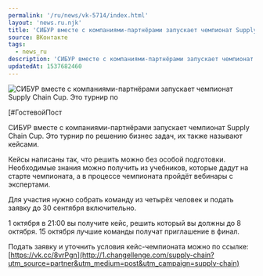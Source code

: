 ```yaml
---
permalink: '/ru/news/vk-5714/index.html'
layout: 'news.ru.njk'
title: 'СИБУР вместе с компаниями-партнёрами запускает чемпионат Supply Chain Cup.'
source: ВКонтакте
tags:
  - news_ru
description: 'СИБУР вместе с компаниями-партнёрами запускает чемпионат Supply Chain Cup.'
updatedAt: 1537682460
---
```

![СИБУР вместе с компаниями-партнёрами запускает чемпионат Supply Chain Cup. Это турнир по](https://sun9-54.userapi.com/c849332/v849332250/815c7/y1ErkSnvkzM.jpg)

[#ГостевойПост

СИБУР вместе с компаниями-партнёрами запускает чемпионат Supply Chain Cup. Это турнир по решению бизнес задач, их также называют кейсами.

Кейсы написаны так, что решить можно без особой подготовки. Необходимые знания можно получить из учебников, которые дадут на старте чемпионата, а в процессе чемпионата пройдёт вебинары с экспертами.

Для участия нужно собрать команду из четырёх человек и подать заявку до 30 сентября включительно.

1 октября в 21:00 вы получите кейс, решить который вы должны до 8 октября. 15 октября лучшие команды получат приглашение в финал.

Подать заявку и уточнить условия кейс-чемпионата можно по ссылке:[https://vk.cc/8vrPgn](http://1.changellenge.com/supply-chain?utm_source=partner&utm_medium=post&utm_campaign=supply-chain)

